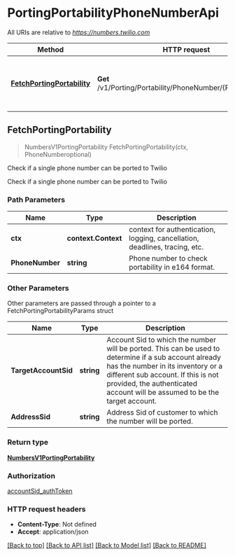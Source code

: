 # PortingPortabilityPhoneNumberApi

All URIs are relative to *https://numbers.twilio.com*

Method | HTTP request | Description
------------- | ------------- | -------------
[**FetchPortingPortability**](PortingPortabilityPhoneNumberApi.md#FetchPortingPortability) | **Get** /v1/Porting/Portability/PhoneNumber/{PhoneNumber} | Check if a single phone number can be ported to Twilio



## FetchPortingPortability

> NumbersV1PortingPortability FetchPortingPortability(ctx, PhoneNumberoptional)

Check if a single phone number can be ported to Twilio

Check if a single phone number can be ported to Twilio

### Path Parameters


Name | Type | Description
------------- | ------------- | -------------
**ctx** | **context.Context** | context for authentication, logging, cancellation, deadlines, tracing, etc.
**PhoneNumber** | **string** | Phone number to check portability in e164 format.

### Other Parameters

Other parameters are passed through a pointer to a FetchPortingPortabilityParams struct


Name | Type | Description
------------- | ------------- | -------------
**TargetAccountSid** | **string** | Account Sid to which the number will be ported. This can be used to determine if a sub account already has the number in its inventory or a different sub account. If this is not provided, the authenticated account will be assumed to be the target account.
**AddressSid** | **string** | Address Sid of customer to which the number will be ported.

### Return type

[**NumbersV1PortingPortability**](NumbersV1PortingPortability.md)

### Authorization

[accountSid_authToken](../README.md#accountSid_authToken)

### HTTP request headers

- **Content-Type**: Not defined
- **Accept**: application/json

[[Back to top]](#) [[Back to API list]](../README.md#documentation-for-api-endpoints)
[[Back to Model list]](../README.md#documentation-for-models)
[[Back to README]](../README.md)

